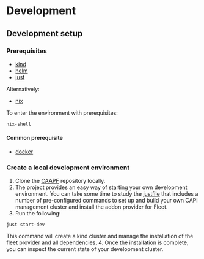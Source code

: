 # Development

## Development setup

### Prerequisites

- [kind](https://kind.sigs.k8s.io/)
- [helm](https://helm.sh/)
- [just](https://github.com/casey/just)

Alternatively:

- [nix](https://nixos.org/download/)

To enter the environment with prerequisites:

```bash
nix-shell
```

#### Common prerequisite

- [docker](https://docs.docker.com/engine/install/)

### Create a local development environment

1. Clone the [CAAPF][] repository locally.
2. The project provides an easy way of starting your own development environment. You can take some time to study the [justfile][] that includes a number of pre-configured commands to set up and build your own CAPI management cluster and install the addon provider for Fleet.
3. Run the following:
```
just start-dev
```
This command will create a kind cluster and manage the installation of the fleet provider and all dependencies.
4. Once the installation is complete, you can inspect the current state of your development cluster.

[CAAPF]: https://github.com/cluster-api-community/cluster-api-addon-provider-fleet/
[justfile]: https://github.com/cluster-api-community/cluster-api-addon-provider-fleet/blob/main/justfile